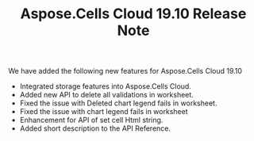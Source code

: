 ﻿---
title: Aspose.Cells Cloud 19.10 Release Note
second_title: Aspose.Cells Cloud Documen
type: docs
url: /ar/aspose-cells-cloud-19-10-release-notes/
description: Aspose.Cells Cloud supports Excel to create, convert, merge, split, protected, inner object operation, and so on
weight: 30
---
We have added the following new features for Aspose.Cells Cloud 19.10

- Integrated storage features into Aspose.Cells Cloud.
- Added new API to delete all validations in worksheet.
- Fixed the issue with Deleted chart legend fails in worksheet.
- Fixed the issue with chart legend fails in worksheet
- Enhancement for API of set cell Html string.
- Added short description to the API Reference.
